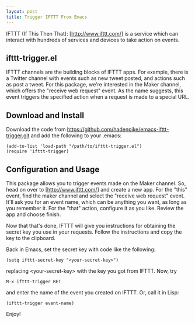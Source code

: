 ```yaml
---
layout: post
title: Trigger IFTTT From Emacs
---
```


IFTTT (If This Then That): [http://www.ifttt.com/] is a service which can interact with hundreds of services and devices
to take action on events.

## ifttt-trigger.el

IFTTT channels are the building blocks of IFTTT apps. For example,
there is a Twitter channel with events such as new tweet posted, and
actions such as post a tweet. For this package, we're interested in
the Maker channel, which offers the "receive web request" event. As the
 name suggests, this event triggers the specified action when a
 request is made to a special URL.

## Download and Install

Download the code from
<https://github.com/hadenpike/emacs-ifttt-trigger.git> and add the
following to your .emacs:

```
(add-to-list 'load-path "/path/to/ifttt-trigger.el")
(require 'ifttt-trigger)
```

## Configuration and Usage

This package allows you to trigger events made on the Maker
channel. So, head on over to [http://www.ifttt.com/] and create a new
app. For the "this" event, find the maker channel and select the
"receive web request" event. It'll ask you for an event name, which
can be anything you want, as long as you remember it. For the "that"
action, configure it as you like. Review the app and choose finish.

Now that that's done, IFTTT will give you instructions for obtaining
the secret key you use in your requests. Follow the instructions and
copy the key to the clipboard.

Back in Emacs, set the secret key with code like the following:
```
(setq ifttt-secret-key "<your-secret-key>")
```
replacing \<your-secret-key\> with the key you got from IFTTT. Now, try
```
M-x ifttt-trigger RET
```
and enter the name of the event you created on IFTTT. Or, call it in
Lisp:
```
(ifttt-trigger event-name)
```

Enjoy!

[http://www.ifttt.com/]: http://www.ifttt.com/
